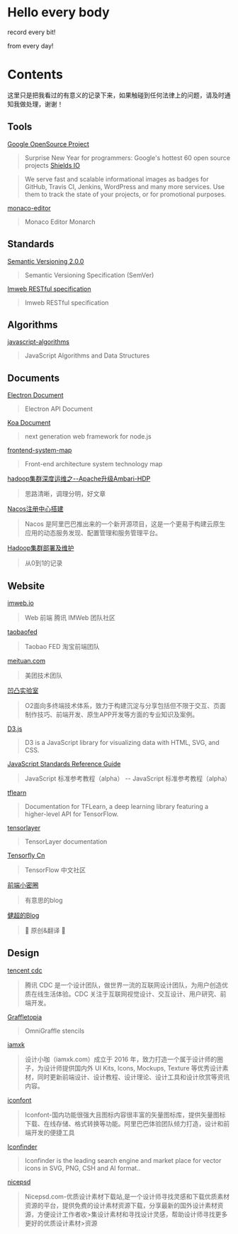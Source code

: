 # Hello every body

record every bit!

from every day!

# Contents

这里只是把我看过的有意义的记录下来，如果触碰到任何法律上的问题，请及时通知我做处理，谢谢！

## Tools

[Google OpenSource Project](https://github.com/lienren/document/blob/master/Google%20OpenSource%20Project.md)

> Surprise New Year for programmers: Google's hottest 60 open source projects
[Shields IO](https://shields.io/)

> We serve fast and scalable informational images as badges for GitHub, Travis CI, Jenkins, WordPress and many more services. Use them to track the state of your projects, or for promotional purposes.

[monaco-editor](https://microsoft.github.io/monaco-editor/monarch.html)
> Monaco Editor Monarch

## Standards

[Semantic Versioning 2.0.0](https://semver.org/)
> Semantic Versioning Specification (SemVer)

[Imweb RESTful specification](https://github.com/imweb/RESTful)
> Imweb RESTful specification

## Algorithms
[javascript-algorithms](https://github.com/trekhleb/javascript-algorithms)
> JavaScript Algorithms and Data Structures

## Documents

[Electron Document](https://electronjs.org/docs)
> Electron API Document

[Koa Document](http://koajs.com/)
> next generation web framework for node.js

[frontend-system-map](https://github.com/ouvens/frontend-system-map)
> Front-end architecture system technology map

[hadoop集群深度运维之--Apache升级Ambari-HDP](https://zhuanlan.zhihu.com/p/58644610)
> 思路清晰，调理分明，好文章

[Nacos注册中心搭建](https://juejin.im/post/5db4f57251882564696fd5ae)
> Nacos 是阿里巴巴推出来的一个新开源项目，这是一个更易于构建云原生应用的动态服务发现、配置管理和服务管理平台。

[Hadoop集群部署及维护](https://github.com/lienren/document/blob/master/HadoopClusterBuild.md)
> 从0到1的记录

## Website

[imweb.io](http://imweb.io/)
> Web 前端 腾讯 IMWeb 团队社区

[taobaofed](http://taobaofed.org/)
> Taobao FED 淘宝前端团队

[meituan.com](https://tech.meituan.com/)
> 美团技术团队

[凹凸实验室](https://aotu.io/)
> O2面向多终端技术体系，致力于构建沉淀与分享包括但不限于交互、页面制作技巧、前端开发、原生APP开发等方面的专业知识及案例。

[D3.js](https://d3js.org/)
> D3 is a JavaScript library for visualizing data with HTML, SVG, and CSS.

[JavaScript Standards Reference Guide](http://javascript.ruanyifeng.com/)
> JavaScript 标准参考教程（alpha） -- JavaScript 标准参考教程（alpha）

[tflearn](http://tflearn.org/)
> Documentation for TFLearn, a deep learning library featuring a higher-level API for TensorFlow.

[tensorlayer](http://tensorlayer.readthedocs.io/en/latest/)
> TensorLayer documentation

[Tensorfly Cn](http://www.tensorfly.cn/)
> TensorFlow 中文社区

[前端小密圈](https://github.com/jawil/blog)
> 有意思的blog

[健超的Blog](https://github.com/JChehe/blog)
> 🌈 原创&翻译 🌈

## Design

[tencent cdc](http://cdc.tencent.com/)
> 腾讯 CDC 是一个设计团队，做世界一流的互联网设计团队，为用户创造优质在线生活体验。CDC 关注于互联网视觉设计、交互设计、用户研究、前端开发。

[Graffletopia](https://www.graffletopia.com/)
> OmniGraffle stencils

[iamxk](https://www.iamxk.com/)
> 设计小咖（iamxk.com）成立于 2016 年，致力打造一个属于设计师的圈子，为设计师提供国内外 UI Kits, Icons, Mockups, Texture 等优秀设计素材，同时更新前端设计、设计教程、设计理论、设计工具和设计欣赏等资讯内容。

[iconfont](http://www.iconfont.cn/)
> Iconfont-国内功能很强大且图标内容很丰富的矢量图标库，提供矢量图标下载、在线存储、格式转换等功能。阿里巴巴体验团队倾力打造，设计和前端开发的便捷工具

[Iconfinder](https://www.iconfinder.com/)
> Iconfinder is the leading search engine and market place for vector icons in SVG, PNG, CSH and AI format..

[nicepsd](https://www.nicepsd.com/)
> Nicepsd.com-优质设计素材下载站,是一个设计师寻找灵感和下载优质素材资源的平台，提供免费的设计素材资源下载，分享最新的国外设计素材资源，方便设计工作者收>集设计素材和寻找设计灵感，帮助设计师寻找更多更好的优质设计素材>资源
